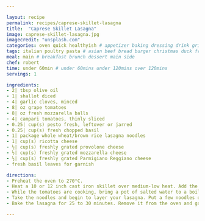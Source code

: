 ```yaml
---

layout: recipe
permalink: recipes/caprese-skillet-lasagna 
title:  "Caprese Skillet Lasagna"
image: caprese-skillet-lasagna.jpg 
imagecredit: "unsplash.com" 
categories: oven quick healthyish # appetizer baking dressing drink grill healthyish marinade oven pickling quick raw salad sandwich sauce snack soup
tags: italian poultry pasta # asian beef bread burger christmas duck french fruit indian italian mexican nuts pasta pork poultry rice seafood thanksgiving vegetarian
meal: main # breakfast brunch dessert main side
chef: robert 
time: under 60min # under 60mins under 120mins over 120mins
servings: 1 

ingredients:
- 2| tbsp olive oil
- 1| shallot diced
- 4| garlic cloves, minced
- 8| oz grape tomatoes
- 8| oz fresh mozzarella balls
- 4| campari tomatoes, thinly sliced
- 0.25| cup(s) pesto fresh, leftover or jarred
- 0.25| cup(s) fresh chopped basil
- 1| package whole wheat/brown rice lasagna noodles
- 1| cup(s) ricotta cheese
- ½| cup(s) freshly grated provolone cheese
- ½| cup(s) freshly grated mozzarella cheese
- ½| cup(s) freshly grated Parmigiano Reggiano cheese
- fresh basil leaves for garnish

directions:
- Preheat the oven to 270°C.
- Heat a 10 or 12 inch cast iron skillet over medium-low heat. Add the olive oil, then add in the shallots, garlic and and grape tomatoes with a pinch of salt. Cook, stirring often, until, the tomatoes begin to burst and break open, about 6 to 8 minutes. Turn the heat off under the skillet. You can mash up the tomatoes a bit if you’d like!
- While the tomatoes are cooking, bring a pot of salted water to a boil so you can cook the lasagna noodles. Cook them according to the package directions, but shave 1 minute off the cook time so the noodles are al dente. Drain the noodles once they are finished boiling.
- Take the noodles and begin to layer your lasagna. Put a few noodles down into the skillet, then add on some spoonfuls of ricotta cheese, pesto, some sliced tomatoes, some fresh mozzarella and some grated cheese. Add on a sprinkle of fresh basil. Arrange the noodles and repeat this process until all of your noodles and ingredients are used. Make sure you save a bit of grated cheese for topping.
- Bake the lasagna for 25 to 30 minutes. Remove it from the oven and garnish with extra fresh basil. Serve!

--- 
```

